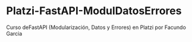 # Platzi-FastAPI-ModulDatosErrores
Curso deFastAPI (Modularización, Datos y Errores) en Platzi por Facundo Garcia
